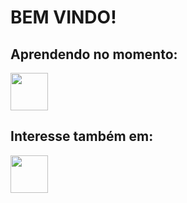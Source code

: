 # BEM VINDO!

## Aprendendo no momento:
<img src="https://devicon-website.vercel.app/api/go/original.svg" width="60" height="60"></img>


## Interesse também em:
<img src="https://cdn.jsdelivr.net/gh/devicons/devicon/icons/python/python-original.svg" width="60" height="60" />
          
